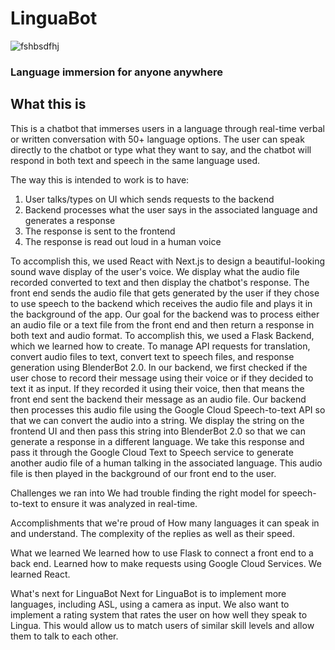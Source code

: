 # LinguaBot
![fshbsdfhj](https://user-images.githubusercontent.com/32823036/200182295-42f4660f-cd66-4ea3-9f01-b48ce1b0b74d.png)

### Language immersion for anyone anywhere





## What this is

This is a chatbot that immerses users in a language through real-time verbal or written conversation with 50+ language options. The user can speak directly to the chatbot or type what they want to say, and the chatbot will respond in both text and speech in the same language used.

The way this is intended to work is to have:
1. User talks/types on UI which sends requests to the backend
2. Backend processes what the user says in the associated language and generates a response
3. The response is sent to the frontend
4. The response is read out loud in a human voice

To accomplish this, we used React with Next.js to design a beautiful-looking sound wave display of the user's voice. We display what the audio file recorded converted to text and then display the chatbot's response. The front end sends the audio file that gets generated by the user if they chose to use speech to the backend which receives the audio file and plays it in the background of the app.
Our goal for the backend was to process either an audio file or a text file from the front end and then return a response in both text and audio format. To accomplish this, we used a Flask Backend, which we learned how to create. To manage API requests for translation, convert audio files to text, convert text to speech files, and response generation using BlenderBot 2.0. In our backend, we first checked if the user chose to record their message using their voice or if they decided to text it as input. If they recorded it using their voice, then that means the front end sent the backend their message as an audio file. Our backend then processes this audio file using the Google Cloud Speech-to-text API so that we can convert the audio into a string. We display the string on the frontend UI and then pass this string into BlenderBot 2.0 so that we can generate a response in a different language. We take this response and pass it through the Google Cloud Text to Speech service to generate another audio file of a human talking in the associated language. This audio file is then played in the background of our front end to the user.

Challenges we ran into
We had trouble finding the right model for speech-to-text to ensure it was analyzed in real-time.

Accomplishments that we're proud of
How many languages it can speak in and understand. The complexity of the replies as well as their speed.

What we learned
We learned how to use Flask to connect a front end to a back end. Learned how to make requests using Google Cloud Services. We learned React.

What's next for LinguaBot
Next for LinguaBot is to implement more languages, including ASL, using a camera as input. We also want to implement a rating system that rates the user on how well they speak to Lingua. This would allow us to match users of similar skill levels and allow them to talk to each other.

